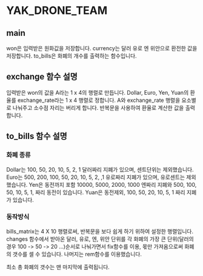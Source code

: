 # YAK_DRONE_TEAM

## main
won은 입력받은 원화값을 저장합니다.
currency는 달러 유로 엔 위안으로 환전한 값을 저장합니다.
to_bills은 화폐의 개수를 출력하는 함수입니다.

## exchange 함수 설명
입력받은 won의 값을 A라는 1 x 4의 행렬로 만듭니다.
Dollar, Euro, Yen, Yuan의 환율를 exchange_rate라는 1 x 4 행렬로 정합니다.
A와 exchange_rate 행렬을 요소별로 나눠주고 소수점 자리는 버리게 합니다.
반복문을 사용하여 환율로 계산한 값을 출력합니다.

## to_bills 함수 설명
### 화폐 종류
Dollar는 100, 50, 20, 10, 5, 2, 1 달러짜리 지폐가 있으며, 센트단위는 제외했습니다.
Euro는 500, 200, 100, 50, 20, 10, 5, 2, ,1 유로짜리 지폐가 있으며, 유로센트는 제외했습니다.
Yen은 동전까지 포함 10000, 5000, 2000, 1000 엔짜리 지폐와 500, 100, 50, 10, 5, 1, 짜리 동전이 있습니다.
Yuan은 동전제외, 100, 50, 20, 10, 5, 1 짜리 지폐가 있습니다.

### 동작방식
bills_matrix는 4 X 10 행렬로써, 반복문을 보다 쉽게 하기 위하여 설정한 행렬입니다.
changes 함수에서 받아온 달러, 유로, 엔, 위안 단위를 각 화폐의 가장 큰 단위(달러의 경우 100 -> 50 -> 20 ...)순서로 나눠가면서 
fix함수를 이용, 몫만 가져옴으로써 화폐의 갯수를 셀 수 있습니다.
나머지는 rem함수를 이용했습니다.

최소 총 화폐의 갯수는 맨 마지막에  출력됩니다.



